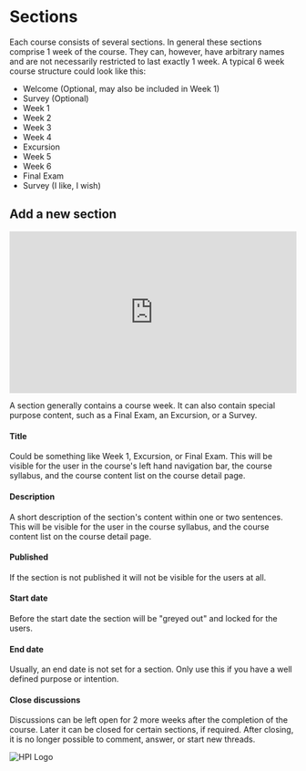 # Sections

Each course consists of several sections. In general these sections comprise 1 week of the course. They can, however, have arbitrary names and are not necessarily restricted to last exactly 1 week. A typical 6 week course structure could look like this:

  - Welcome (Optional, may also be included in Week 1)	
   - Survey (Optional)
  - Week 1
  - Week 2
  - Week 3
  - Week 4
  - Excursion
  - Week 5
  - Week 6
  - Final Exam
  - Survey (I like, I wish) 

## Add a new section

<div style="padding:56.25% 0 0 0;position:relative;"><iframe src="https://player.vimeo.com/video/787817680?h=67929c9927&amp;badge=0&amp;autopause=0&amp;player_id=0&amp;app_id=58479" frameborder="0" allow="autoplay; fullscreen; picture-in-picture" allowfullscreen style="position:absolute;top:0;left:0;width:100%;height:100%;" title="openHPI-guidelines-13-sections"></iframe></div><script src="https://player.vimeo.com/api/player.js"></script>


A section generally contains a course week. It can also contain special purpose content, such as a Final Exam, an Excursion, or a Survey.
<br>

#### Title
Could be something like Week 1, Excursion, or Final Exam. This will be visible for the user in the course's left hand navigation bar, the course syllabus, and the course content list on the course detail page.

#### Description
A short description of the section's content within one or two sentences. This will be visible for the user in the course syllabus, and the course content list on the course detail page.

#### Published
If the section is not published it will not be visible for the users at all.

#### Start date
Before the start date the section will be "greyed out" and locked for the users.

#### End date
Usually, an end date is not set for a section. Only use this if you have a well defined purpose or intention.

#### Close discussions
Discussions can be left open for 2 more weeks after the completion of the course. Later it can be closed for certain sections, if required. After closing, it is no longer possible to comment, answer, or start new threads.

![HPI Logo](../../img/HPI_Logo.png)
